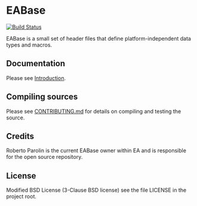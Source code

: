 # EABase

[![Build Status](https://travis-ci.org/electronicarts/EABase.svg?branch=master)](https://travis-ci.org/electronicarts/EABase)

EABase is a small set of header files that define platform-independent data types and macros.


## Documentation

Please see [Introduction](doc/EABase.html).


## Compiling sources

Please see [CONTRIBUTING.md](CONTRIBUTING.md) for details on compiling and testing the source.


## Credits

Roberto Parolin is the current EABase owner within EA and is responsible for the open source repository.


## License

Modified BSD License (3-Clause BSD license) see the file LICENSE in the project root.

